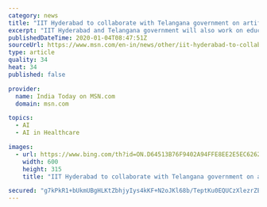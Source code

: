 ```yaml
---
category: news
title: "IIT Hyderabad to collaborate with Telangana government on artificial intelligence"
excerpt: "IIT Hyderabad and Telangana government will also work on education and training to prepare and deliver content and curriculum on AI courses to be delivered to college students along with industry participants."
publishedDateTime: 2020-01-04T08:47:51Z
sourceUrl: https://www.msn.com/en-in/news/other/iit-hyderabad-to-collaborate-with-telangana-government-on-artificial-intelligence/ar-BBYByLf
type: article
quality: 34
heat: 34
published: false

provider:
  name: India Today on MSN.com
  domain: msn.com

topics:
  - AI
  - AI in Healthcare

images:
  - url: https://www.bing.com/th?id=ON.D64513B76F9402A94FFE8EE2E5EC6262
    width: 600
    height: 315
    title: "IIT Hyderabad to collaborate with Telangana government on artificial intelligence"

secured: "g7kPkR1+bUkmUBgHLKtZbhjyIys4kKF+N2oJKl68b/TeptKu0EQUCzXlezrZE9lm+t34svy4e2rtwfIwmmQjjEGkJd5jsMMDwVAOiHfPNcGADSyDsX2rq8Oo7rNe9ir4SaSMCx6ZIGQRzrPPevwdV9N5ZTVAd8pDZVYloOa5GUWpNBhkNxyVSwtUci/a43FPZTdEpYN5rYFn1aE2OyQEA6PRu2cuE7b78h0wdBNvEkC8lX6nOTHw+xErCR7rqn4Z8FUG7KzTsHLNf0URiSoEtQ==;j89a7hhhu8NgNgDGp7UACg=="
---
```


